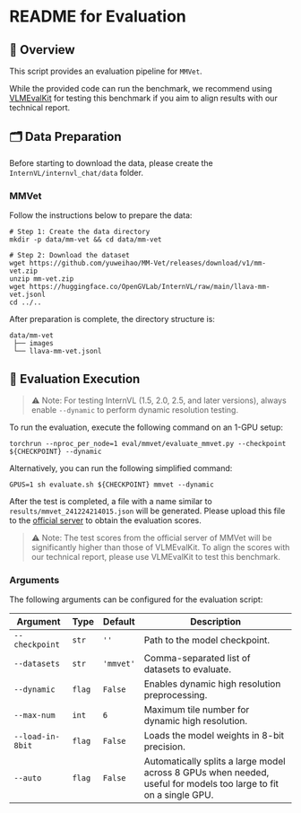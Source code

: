 # README for Evaluation

## 🌟 Overview

This script provides an evaluation pipeline for `MMVet`.

While the provided code can run the benchmark, we recommend using [VLMEvalKit](https://github.com/open-compass/VLMEvalKit) for testing this benchmark if you aim to align results with our technical report.

## 🗂️ Data Preparation

Before starting to download the data, please create the `InternVL/internvl_chat/data` folder.

### MMVet

Follow the instructions below to prepare the data:

```shell
# Step 1: Create the data directory
mkdir -p data/mm-vet && cd data/mm-vet

# Step 2: Download the dataset
wget https://github.com/yuweihao/MM-Vet/releases/download/v1/mm-vet.zip
unzip mm-vet.zip
wget https://huggingface.co/OpenGVLab/InternVL/raw/main/llava-mm-vet.jsonl
cd ../..
```

After preparation is complete, the directory structure is:

```shell
data/mm-vet
 ├── images
 └── llava-mm-vet.jsonl
```

## 🏃 Evaluation Execution

> ⚠️ Note: For testing InternVL (1.5, 2.0, 2.5, and later versions), always enable `--dynamic` to perform dynamic resolution testing.

To run the evaluation, execute the following command on an 1-GPU setup:

```shell
torchrun --nproc_per_node=1 eval/mmvet/evaluate_mmvet.py --checkpoint ${CHECKPOINT} --dynamic
```

Alternatively, you can run the following simplified command:

```shell
GPUS=1 sh evaluate.sh ${CHECKPOINT} mmvet --dynamic
```

After the test is completed, a file with a name similar to `results/mmvet_241224214015.json` will be generated. Please upload this file to the [official server](https://huggingface.co/spaces/whyu/MM-Vet_Evaluator) to obtain the evaluation scores.

> ⚠️ Note: The test scores from the official server of MMVet will be significantly higher than those of VLMEvalKit. To align the scores with our technical report, please use VLMEvalKit to test this benchmark.

### Arguments

The following arguments can be configured for the evaluation script:

| Argument         | Type   | Default   | Description                                                                                                       |
| ---------------- | ------ | --------- | ----------------------------------------------------------------------------------------------------------------- |
| `--checkpoint`   | `str`  | `''`      | Path to the model checkpoint.                                                                                     |
| `--datasets`     | `str`  | `'mmvet'` | Comma-separated list of datasets to evaluate.                                                                     |
| `--dynamic`      | `flag` | `False`   | Enables dynamic high resolution preprocessing.                                                                    |
| `--max-num`      | `int`  | `6`       | Maximum tile number for dynamic high resolution.                                                                  |
| `--load-in-8bit` | `flag` | `False`   | Loads the model weights in 8-bit precision.                                                                       |
| `--auto`         | `flag` | `False`   | Automatically splits a large model across 8 GPUs when needed, useful for models too large to fit on a single GPU. |

